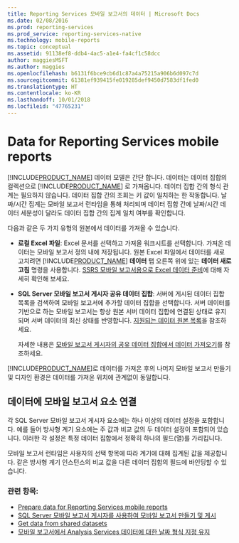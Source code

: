 ```yaml
---
title: Reporting Services 모바일 보고서의 데이터 | Microsoft Docs
ms.date: 02/08/2016
ms.prod: reporting-services
ms.prod_service: reporting-services-native
ms.technology: mobile-reports
ms.topic: conceptual
ms.assetid: 91138ef8-ddb4-4ac5-a1e4-fa4cf1c58dcc
author: maggiesMSFT
ms.author: maggies
ms.openlocfilehash: b6131f6bce9cb6d1c87a4a75215a906b6d097c7d
ms.sourcegitcommit: 61381ef939415fe019285def9450d7583df1fed0
ms.translationtype: HT
ms.contentlocale: ko-KR
ms.lasthandoff: 10/01/2018
ms.locfileid: "47765231"
---
```

# <a name="data-for-reporting-services-mobile-reports"></a>Data for Reporting Services mobile reports
[!INCLUDE[PRODUCT_NAME](../../includes/ss-mobilereptpub-long.md)] 데이터 모델은 간단 합니다. 데이터는 데이터 집합의 컬렉션으로 [!INCLUDE[PRODUCT_NAME](../../includes/ss-mobilereptpub-short.md)] 로 가져옵니다. 데이터 집합 간의 형식 관계는 필요하지 않습니다. 데이터 집합 간의 조회는 키 값이 일치하는 한 작동합니다. 날짜/시간 집계는 모바일 보고서 런타임을 통해 처리되며 데이터 집합 간에 날짜/시간 데이터 세분성이 달라도 데이터 집합 간의 집계 일치 여부를 확인합니다.   
  
다음과 같은 두 가지 유형의 원본에서 데이터를 가져올 수 있습니다.   
  
* **로컬 Excel 파일**: Excel 문서를 선택하고 가져올 워크시트를 선택합니다. 가져온 데이터는 모바일 보고서 정의 내에 저장됩니다. 원본 Excel 파일에서 데이터를 새로 고치려면 [!INCLUDE[PRODUCT_NAME](../../includes/ss-mobilereptpub-short.md)] **데이터** 탭 오른쪽 위에 있는 **데이터 새로 고침** 명령을 사용합니다. [SSRS 모바일 보고서용으로 Excel 데이터 준비](../../reporting-services/mobile-reports/prepare-excel-data-for-reporting-services-mobile-reports.md)에 대해 자세히 확인해 보세요.  
  
* **SQL Server 모바일 보고서 게시자 공유 데이터 집합**: 서버에 게시된 데이터 집합 목록을 검색하여 모바일 보고서에 추가할 데이터 집합을 선택합니다. 서버 데이터를 기반으로 하는 모바일 보고서는 항상 원본 서버 데이터 집합에 연결된 상태로 유지되며 서버 데이터의 최신 상태를 반영합니다. [지원되는 데이터 원본 목록](../report-data/data-sources-supported-by-reporting-services-ssrs.md)을 참조하세요.   
  
  자세한 내용은 [모바일 보고서 게시자의 공유 데이터 집합에서 데이터 가져오기](../../reporting-services/mobile-reports/get-data-from-shared-datasets-in-reporting-services-mobile-reports.md)를 참조하세요.  
  
[!INCLUDE[PRODUCT_NAME](../../includes/ss-mobilereptpub-short.md)]로 데이터를 가져온 후의 나머지 모바일 보고서 만들기 및 디자인 환경은 데이터를 가져온 위치에 관계없이 동일합니다.   
  
## <a name="connect-mobile-report-elements-to-data"></a>데이터에 모바일 보고서 요소 연결 ##  
  
각 SQL Server 모바일 보고서 게시자 요소에는 하나 이상의 데이터 설정을 포함합니다. 예를 들어 방사형 계기 요소에는 주 값과 비교 값의 두 데이터 설정이 포함되어 있습니다. 이러한 각 설정은 특정 데이터 집합에서 정확히 하나의 필드(열)를 가리킵니다.   
  
모바일 보고서 런타임은 사용자의 선택 항목에 따라 계기에 대해 집계된 값을 제공합니다. 같은 방사형 계기 인스턴스의 비교 값을 다른 데이터 집합의 필드에 바인딩할 수 있습니다.   
  
### <a name="see-also"></a>관련 항목:  
-  [Prepare data for Reporting Services mobile reports](../../reporting-services/mobile-reports/prepare-data-for-reporting-services-mobile-reports.md)
- [SQL Server 모바일 보고서 게시자를 사용하여 모바일 보고서 만들기 및 게시](../../reporting-services/mobile-reports/create-mobile-reports-with-sql-server-mobile-report-publisher.md)  
- [Get data from shared datasets](../../reporting-services/mobile-reports/get-data-from-shared-datasets-in-reporting-services-mobile-reports.md)
- [모바일 보고서에서 Analysis Services 데이터에 대한 날짜 형식 지정 유지](../../reporting-services/mobile-reports/retain-date-formatting-for-analysis-services-in-mobile-reports.md) 
  
  

